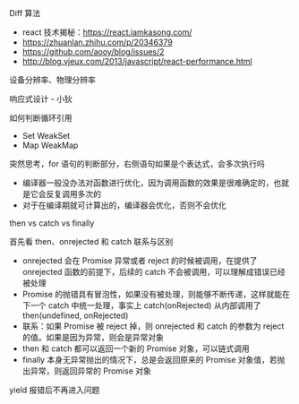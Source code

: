 Diff 算法
* react 技术揭秘：https://react.iamkasong.com/
* https://zhuanlan.zhihu.com/p/20346379
* https://github.com/aooy/blog/issues/2
* http://blog.vjeux.com/2013/javascript/react-performance.html

设备分辨率、物理分辨率

响应式设计 - 小狄

如何判断循环引用
* Set WeakSet
* Map WeakMap

突然思考，for 语句的判断部分，右侧语句如果是个表达式，会多次执行吗
* 编译器一般没办法对函数进行优化，因为调用函数的效果是很难确定的，也就是它会反复调用多次的
* 对于在编译期就可计算出的，编译器会优化，否则不会优化

then vs catch vs finally

首先看 then、onrejected 和 catch 联系与区别
* onrejected 会在 Promise 异常或者 reject 的时候被调用，在提供了 onrejected 函数的前提下，后续的 catch 不会被调用，可以理解成错误已经被处理
* Promise 的抛错具有冒泡性，如果没有被处理，则能够不断传递，这样就能在下一个 catch 中统一处理，事实上 catch(onRejected) 从内部调用了 then(undefined, onRejected)
* 联系：如果 Promise 被 reject 掉，则 onrejected 和 catch 的参数为 reject 的值。如果是因为异常，则会是异常对象
* then 和 catch 都可以返回一个新的 Promise 对象，可以链式调用
* finally 本身无异常抛出的情况下，总是会返回原来的 Promise 对象值，若抛出异常，则返回异常的 Promise 对象

yield 报错后不再进入问题